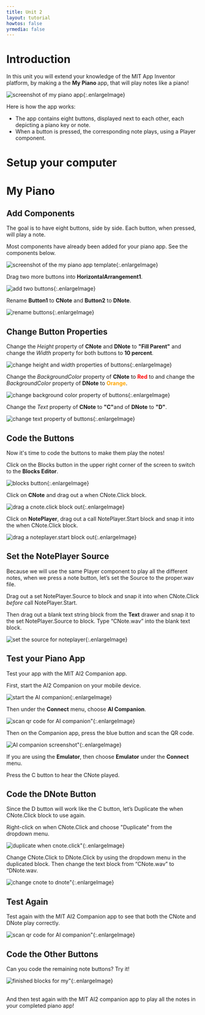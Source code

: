```yaml
---
title: Unit 2
layout: tutorial
howtos: false
yrmedia: false
---
```


# Introduction
In this unit you will extend your knowledge of the MIT App Inventor platform, by making a  the <strong>My Piano </strong> app, that will play notes like a piano!

![screenshot of my piano app](../images/myPiano/my-piano-screenshot-coolthink.png){:.enlargeImage}

Here is how the app works:
* The app contains eight buttons, displayed next to each other, each depicting a piano key or note.
* When a button is pressed, the corresponding note plays, using a <span class="icon" alt="player"></span> Player component.

# Setup your computer

<div class="setup" id="connect_app"></div>

# My Piano

## Add Components

The goal is to have eight buttons, side by side. Each button, when pressed, will play a note.

Most components have already been added for your piano app. See the components below.

![screenshot of the my piano app template](../images/myPiano/my-piano-template-ui.png){:.enlargeImage}

Drag two more buttons into <strong>HorizontalArrangement1</strong>.

![add two buttons](../images/myPiano/add-two-buttons.gif){:.enlargeImage}

Rename <strong>Button1</strong> to <strong>CNote</strong> and <strong>Button2</strong> to <strong>DNote</strong>.

![rename buttons](../images/myPiano/rename-buttons.gif){:.enlargeImage}

## Change Button Properties

Change the <i>Height</i> property of <strong>CNote</strong> and <strong>DNote</strong> to <strong>"Fill Parent"</strong> and change the <i>Width</i> property for both buttons to <strong>10 percent</strong>.

![change height and width properties of buttons](../images/myPiano/change-button-size.gif){:.enlargeImage}

 Change the <i>BackgroundColor</i> property of <strong>CNote</strong> to <strong><span style="color:red;">Red</span></strong> to and change the <i>BackgroundColor</i> property of <strong>DNote</strong> to <strong><span style="color:orange;">Orange</span></strong>.

 ![change background color property of buttons](../images/myPiano/change-button-color.gif){:.enlargeImage}

 Change the <i>Text</i> property of <strong>CNote</strong> to <strong>"C"</strong>and of <strong>DNote</strong> to <strong>"D"</strong>.

 ![change text property of buttons](../images/myPiano/change-button-text.gif){:.enlargeImage}

## Code the Buttons

Now it's time to code the buttons to make them play the notes! 

Click on the Blocks button in the upper right corner of the screen to switch to the <strong>Blocks Editor</strong>.

![blocks button](../images/myPiano/switch-blocks.png){:.enlargeImage}

Click on <strong>CNote</strong> and drag out a <span class="control">when CNote.Click</span> block.

![drag a cnote.click block out](../images/myPiano/when-cnote-click.gif){:.enlargeImage}

Click on <strong>NotePlayer</strong>, drag out a <span class="procedures">call NotePlayer.Start</span> block and
snap it into the <span class="control">when CNote.Click</span> block.

![drag a noteplayer.start block out](../images/myPiano/noteplayer-start.gif){:.enlargeImage}

## Set the NotePlayer Source

Because we will use the same Player component to play all the different notes, when we press a note button, let’s set the Source to the proper.wav file.

Drag out a <span class="setters">set NotePlayer.Source to</span> block and snap it into <span class="control">when CNote.Click</span> <i>before</i> <span class="procedures">call NotePlayer.Start</span>. 

Then drag out a blank text string block from the <strong>Text</strong> drawer and snap it to the <span class="setters">set NotePlayer.Source to</span> block. Type “CNote.wav” into the blank text block.

![set the source for noteplayer](../images/myPiano/set-noteplayer-source.gif){:.enlargeImage}

## Test your Piano App

Test your app with the MIT AI2 Companion app. 

First, start the AI2 Companion on your mobile device.

![start the AI companion](../images/helloItsMe/ai-companion.png){:.enlargeImage}

Then under the <strong>Connect</strong> menu, choose <strong>AI Companion</strong>.

![scan qr code for AI companion"](../images/helloItsMe/scan-qr-code.png){:.enlargeImage}
          
Then on the Companion app, press the blue button and scan the QR code.

![AI companion screenshot"](../images/helloItsMe/ai-companion-screenshot.png){:.enlargeImage}
           
If you are using the <strong>Emulator</strong>, then choose <strong>Emulator</strong> under the <strong>Connect</strong> menu.

Press the C button to hear the CNote played.

## Code the DNote Button

Since the D button will work like the C button, let’s Duplicate the <span class="control">when CNote.Click</span> block to use
again.

Right-click on <span class="control">when CNote.Click</span> and choose "Duplicate" from the dropdown menu.

![duplicate when cnote.click"](../images/myPiano/dupe-cnote.gif){:.enlargeImage}

Change <span class="control">CNote.Click</span> to <span class="control">DNote.Click</span> by using the dropdown menu in the
duplicated block. Then change the text block from “CNote.wav” to “DNote.wav.

![change cnote to dnote"](../images/myPiano/change-cnote-to-dnote.gif){:.enlargeImage}

## Test Again

Test again with the MIT AI2 Companion app to see that both the CNote and DNote play correctly.

![scan qr code for AI companion"](../images/helloItsMe/scan-qr-code.png){:.enlargeImage}

## Code the Other Buttons

Can you code the remaining note buttons? Try it!

<hint markdown="block" title="Show me how">

![finished blocks for my"](../images/myPiano/mypiano-completed-blocks.png){:.enlargeImage}

</hint>
<br />
And then test again with the MIT AI2 companion app to play all the notes in your completed piano app!
